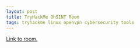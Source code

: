 ```yaml
---
layout: post
title: TryHackMe OhSINT Room
tags: tryhackme linux openvpn cybersecurity tools
---
```

[Link to room.](https://tryhackme.com/room/ohsint)
